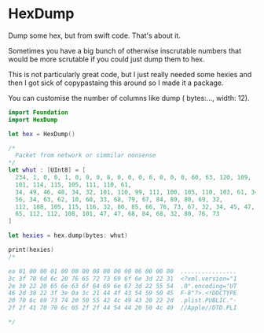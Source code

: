 # HexDump

Dump some hex, but from swift code. That's about it.

Sometimes you have a big bunch of otherwise inscrutable numbers that
would be more scrutable if you could just dump them to hex. 

This is not particularly great code, but I just really needed some hexies
and then I got sick of copypastaing this around so I made it a package.

You can customise the number of columns like dump ( bytes:..., width: 12).

```swift
import Foundation
import HexDump

let hex = HexDump()

/*
  Packet from network or simmilar nonsense
*/
let whut : [UInt8] = [
  234, 1, 0, 0, 1, 0, 0, 0, 8, 0, 0, 0, 6, 0, 0, 0, 60, 63, 120, 109, 108, 32, 118,
  101, 114, 115, 105, 111, 110, 61,
  34, 49, 46, 48, 34, 32, 101, 110, 99, 111, 100, 105, 110, 103, 61, 34, 85, 84, 70, 45,
  56, 34, 63, 62, 10, 60, 33, 68, 79, 67, 84, 89, 80, 69, 32,
  112, 108, 105, 115, 116, 32, 80, 85, 66, 76, 73, 67, 32, 34, 45, 47, 47,
  65, 112, 112, 108, 101, 47, 47, 68, 84, 68, 32, 80, 76, 73
]

let hexies = hex.dump(bytes: whut)

print(hexies)
/*

ea 01 00 00 01 00 00 00 08 00 00 00 06 00 00 00  ................
3c 3f 78 6d 6c 20 76 65 72 73 69 6f 6e 3d 22 31  <?xml.version="1
2e 30 22 20 65 6e 63 6f 64 69 6e 67 3d 22 55 54  .0".encoding="UT
46 2d 38 22 3f 3e 0a 3c 21 44 4f 43 54 59 50 45  F-8"?>.<!DOCTYPE
20 70 6c 69 73 74 20 50 55 42 4c 49 43 20 22 2d  .plist.PUBLIC."-
2f 2f 41 70 70 6c 65 2f 2f 44 54 44 20 50 4c 49  //Apple//DTD.PLI

*/
```

